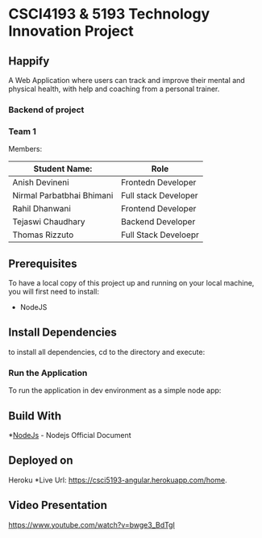 # CSCI4193 & 5193 Technology Innovation Project
## Happify
A Web Application where users can track and improve their mental and physical health, with help and coaching from a personal trainer.

### Backend of project

### Team 1

Members:

|Student Name:             | Role|
|--------------------------|--------------------|
|Anish Devineni            |Frontedn Developer  |
|Nirmal Parbatbhai Bhimani |Full stack Developer|
|Rahil Dhanwani            |Frontend Developer  |
|Tejaswi Chaudhary         |Backend Developer   |
|Thomas Rizzuto            |Full Stack Develoepr|

## Prerequisites
To have a local copy of this project up and running on your local machine, you will first need to install:

* NodeJS

## Install Dependencies
to install all dependencies, cd to the directory and execute:

### Run the Application
To run the application in dev environment as a simple node app:

## Build With
*[NodeJs](https://nodejs.org/en/docs/) - Nodejs Official Document

## Deployed on
Heroku
*Live Url: https://csci5193-angular.herokuapp.com/home.

## Video Presentation
https://www.youtube.com/watch?v=bwge3_BdTgI



